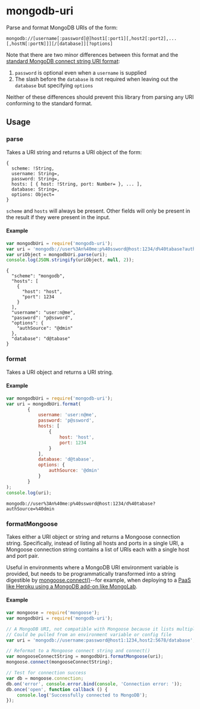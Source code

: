 # mongodb-uri

Parse and format MongoDB URIs of the form:

```
mongodb://[username[:password]@]host1[:port1][,host2[:port2],...[,hostN[:portN]]][/[database]][?options]
```

Note that there are two minor differences between this format and the
[standard MongoDB connect string URI format](http://docs.mongodb.org/manual/reference/connection-string/):

1. `password` is optional even when a `username` is supplied
2. The slash before the `database` is not required when leaving out the `database` but specifying `options`

Neither of these differences should prevent this library from parsing any URI conforming to the standard format.

## Usage

### parse

Takes a URI string and returns a URI object of the form:

```
{
  scheme: !String,
  username: String=,
  password: String=,
  hosts: [ { host: !String, port: Number= }, ... ],
  database: String=,
  options: Object=
}
```

`scheme` and `hosts` will always be present. Other fields will only be present in the result if they were present in the
input.

#### Example

```javascript
var mongodbUri = require('mongodb-uri');
var uri = 'mongodb://user%3An%40me:p%40ssword@host:1234/d%40tabase?authSource=%40dmin';
var uriObject = mongodbUri.parse(uri);
console.log(JSON.stringify(uriObject, null, 2));
```

```
{
  "scheme": "mongodb",
  "hosts": [
    {
      "host": "host",
      "port": 1234
    }
  ],
  "username": "user:n@me",
  "password": "p@ssword",
  "options": {
    "authSource": "@dmin"
  },
  "database": "d@tabase"
}
```

### format

Takes a URI object and returns a URI string.

#### Example

```javascript
var mongodbUri = require('mongodb-uri');
var uri = mongodbUri.format(
        {
            username: 'user:n@me',
            password: 'p@ssword',
            hosts: [
                {
                    host: 'host',
                    port: 1234
                }
            ],
            database: 'd@tabase',
            options: {
                authSource: '@dmin'
            }
        }
);
console.log(uri);
```

```
mongodb://user%3An%40me:p%40ssword@host:1234/d%40tabase?authSource=%40dmin
```

### formatMongoose

Takes either a URI object or string and returns a Mongoose connection string. Specifically, instead of listing all hosts
and ports in a single URI, a Mongoose connection string contains a list of URIs each with a single host and port pair.

Useful in environments where a MongoDB URI environment variable is provided, but needs to be programmatically
transformed into a string digestible by [mongoose.connect()](http://mongoosejs.com/docs/connections.html)--for example,
when deploying to a [PaaS like Heroku using a MongoDB add-on like MongoLab](https://devcenter.heroku.com/articles/mongolab).

#### Example

```javascript
var mongoose = require('mongoose');
var mongodbUri = require('mongodb-uri');

// A MongoDB URI, not compatible with Mongoose because it lists multiple hosts in the address
// Could be pulled from an environment variable or config file
var uri = 'mongodb://username:password@host1:1234,host2:5678/database';

// Reformat to a Mongoose connect string and connect()
var mongooseConnectString = mongodbUri.formatMongoose(uri);
mongoose.connect(mongooseConnectString);

// Test for connection success
var db = mongoose.connection;
db.on('error', console.error.bind(console, 'Connection error: '));
db.once('open', function callback () {
    console.log('Successfully connected to MongoDB');
});
```
